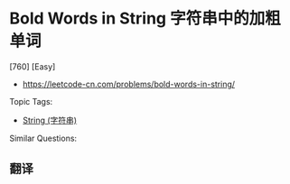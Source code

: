 # Bold Words in String 字符串中的加粗单词

[760] [Easy]

- https://leetcode-cn.com/problems/bold-words-in-string/

Topic Tags:

- [String (字符串)](https://leetcode-cn.com/tag/string/)

Similar Questions:

## 翻译
